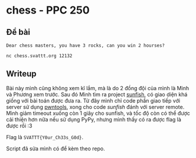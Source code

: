 # chess - PPC 250
## Đề bài
```
Dear chess masters, you have 3 rocks, can you win 2 hourses?

nc chess.svattt.org 12132
```

## Writeup
Bài này mình cũng không xem kĩ lắm, mà là do 2 đồng đội của mình là Minh và Phương xem trước. Sau đó Minh tìm ra project [sunfish](https://github.com/thomasahle/sunfish), có giao diện khá giống với bài toán được đưa ra. Từ đây mình chỉ code phần giao tiếp với server sử dụng [pwntools](), xong cho code *sunfish* đánh với server remote. Mình giảm timeout xuống còn 1 giây cho sunfish, và tốc độ còn có thể được cải thiện hơn nữa nếu sử dụng PyPy, nhưng mình thấy có ra được flag là được rồi :3

Flag là `SVATTT{Y0ur_Ch33s_G0d}`.

Script đã sửa mình có để kèm theo repo.